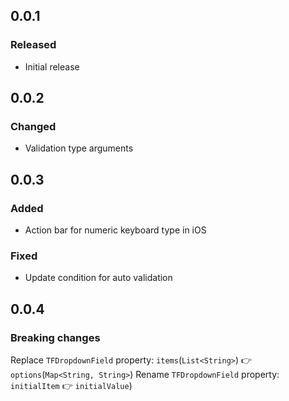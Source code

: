 ## 0.0.1

### Released

* Initial release

## 0.0.2

### Changed

* Validation type arguments

## 0.0.3

### Added

* Action bar for numeric keyboard type in iOS

### Fixed

* Update condition for auto validation

## 0.0.4

### Breaking changes

Replace `TFDropdownField` property: `items`(`List<String>`) 👉 `options`(`Map<String, String>`)
Rename `TFDropdownField` property: `initialItem` 👉 `initialValue`)

